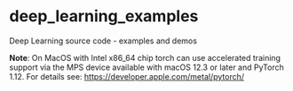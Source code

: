 # deep_learning_examples
Deep Learning source code - examples and demos

**Note**:
On MacOS with Intel x86_64 chip torch can use accelerated training support via the MPS device available with macOS 12.3 or later and PyTorch 1.12.
For details see:
https://developer.apple.com/metal/pytorch/
